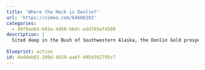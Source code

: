 ```yaml
---
title: 'Where the Heck is Donlin?'
url: 'https://vimeo.com/64608183'
categories:
  - 49f0ae64-b03a-4d50-bbdc-edd765ef4500
description: |
  Sited deep in the Bush of Southwestern Alaska, the Donlin Gold prospect is the largest proposed gold mine in Alaska's history. However, an overwhelming majority of Alaskan residents are unfamiliar with the details of it's development and implications. Noting the absence of available data, as well as the lack of awareness surrounding the proposal, Bjorn and Kim took on the ground-truth-trekking model of investigative research, and set out to explore some of the unanswered questions from the source. Completing a three-part, 1,000 mile human powered wilderness expedition through the proposed footprint of the mine, they engaged the people that they encountered on the subjects of perpetual waste storage, the significance of subsistence fisheries, the energy demands of a large-scale mine, and the challenges facing rural residents to name a few.
  
blueprint: action
id: 4ad4eb02-209d-4829-aa6f-495d392795c7
---
```

